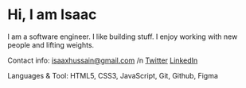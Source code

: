 # Hi, I am Isaac

I am a software engineer. I like building stuff. I enjoy working with new people and lifting weights. 

Contact info: isaaxhussain@gmail.com /n
[Twitter](https://twitter.com/IsaaxHussain) 
[LinkedIn](https://www.linkedin.com/in/isaac-hussain)

Languages & Tool: 
HTML5, CSS3, JavaScript, Git, Github, Figma

<!---
isaaxh/isaaxh is a ✨ special ✨ repository because its `README.md` (this file) appears on your GitHub profile.
You can click the Preview link to take a look at your changes.
--->
